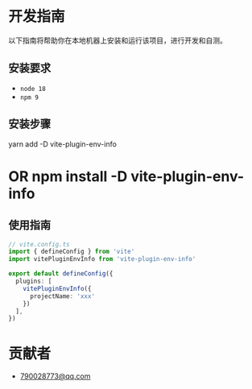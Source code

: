 # 开发指南
以下指南将帮助你在本地机器上安装和运行该项目，进行开发和自测。

## 安装要求
- ` node 18 `
- ` npm 9 `

## 安装步骤
yarn add -D vite-plugin-env-info
# OR npm install -D vite-plugin-env-info

## 使用指南
```ts
// vite.config.ts
import { defineConfig } from 'vite'
import vitePluginEnvInfo from 'vite-plugin-env-info'

export default defineConfig({
  plugins: [
    vitePluginEnvInfo({
      projectName: 'xxx'
    })
  ],
})
```
# 贡献者
- 790028773@qq.com